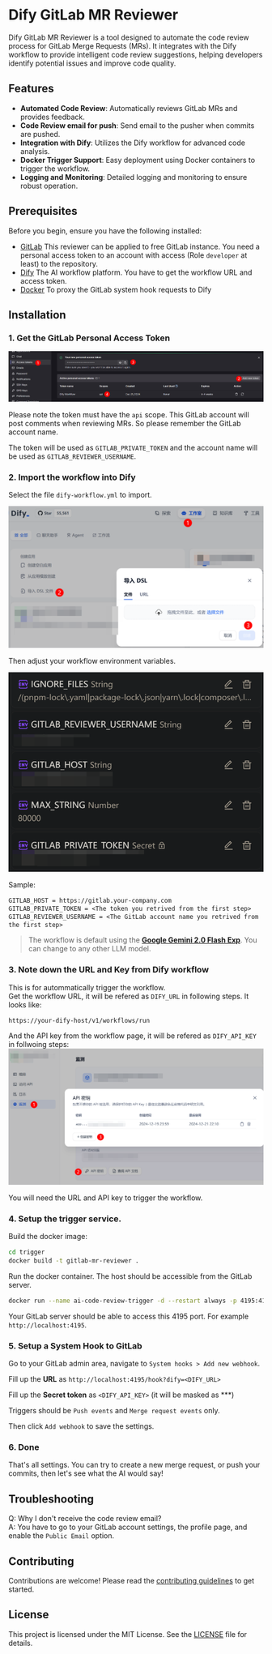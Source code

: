# Dify GitLab MR Reviewer

Dify GitLab MR Reviewer is a tool designed to automate the code review process for GitLab Merge Requests (MRs). It integrates with the Dify workflow to provide intelligent code review suggestions, helping developers identify potential issues and improve code quality.

## Features

- **Automated Code Review**: Automatically reviews GitLab MRs and provides feedback.
- **Code Review email for push**: Send email to the pusher when commits are pushed.
- **Integration with Dify**: Utilizes the Dify workflow for advanced code analysis.
- **Docker Trigger Support**: Easy deployment using Docker containers to trigger the workflow.
- **Logging and Monitoring**: Detailed logging and monitoring to ensure robust operation.

## Prerequisites

Before you begin, ensure you have the following installed:

- [GitLab](https://about.gitlab.com/) This reviewer can be applied to free GitLab instance. You need a personal access token to an account with access (Role `developer` at least) to the repository.
- [Dify](https://github.com/langgenius/dify) The AI workflow platform. You have to get the workflow URL and access token.
- [Docker](https://www.docker.com/) To proxy the GitLab system hook requests to Dify

## Installation

### 1. Get the GitLab Personal Access Token

![Get the GitLab Personal Access Token Steps](docs/image-1.png)

Please note the token must have the `api` scope. This GitLab account will post comments when reviewing MRs. So please remember the GitLab account name.

The token will be used as `GITLAB_PRIVATE_TOKEN` and the account name will be used as `GITLAB_REVIEWER_USERNAME`.

### 2. Import the workflow into Dify

Select the file `dify-workflow.yml` to import.

![How to import the workflow](docs/image-3.png)

Then adjust your workflow environment variables.

![Dify workflow environment variables](docs/image-2.png)

Sample:

```
GITLAB_HOST = https://gitlab.your-company.com
GITLAB_PRIVATE_TOKEN = <The token you retrived from the first step>
GITLAB_REVIEWER_USERNAME = <The GitLab account name you retrived from the first step>
```

> The workflow is default using the [**Google Gemini 2.0 Flash Exp**](https://aistudio.google.com/apikey). You can change to any other LLM model.

### 3. Note down the URL and Key from Dify workflow

This is for autommatically trigger the workflow.  
Get the workflow URL, it will be refered as `DIFY_URL` in following steps. It looks like:

```
https://your-dify-host/v1/workflows/run
```

And the API key from the workflow page, it will be refered as `DIFY_API_KEY` in follwoing steps:
![The Dify API Key](docs/image-4.png)

You will need the URL and API key to trigger the workflow.

### 4. Setup the trigger service.

Build the docker image:

```sh
cd trigger
docker build -t gitlab-mr-reviewer .
```

Run the docker container. The host should be accessible from the GitLab server.

```sh
docker run --name ai-code-review-trigger -d --restart always -p 4195:4195 -v $(pwd)/logs:/var/log/supervisor/ gitlab-mr-reviewer
```

Your GitLab server should be able to access this 4195 port. For example `http://localhost:4195`.

### 5. Setup a System Hook to GitLab

Go to your GitLab admin area, navigate to `System hooks > Add new webhook`.

Fill up the **URL** as `http://localhost:4195/hook?dify=<DIFY_URL>`

Fill up the **Secret token** as `<DIFY_API_KEY>` (it will be masked as ***)

Triggers should be `Push events` and `Merge request events` only.

Then click `Add webhook` to save the settings.

### 6. Done

That's all settings. You can try to create a new merge request, or push your commits, then let's see what the AI would say!

## Troubleshooting

Q: Why I don't receive the code review email?  
A: You have to go to your GitLab account settings, the profile page, and enable the `Public Email` option.

## Contributing

Contributions are welcome! Please read the [contributing guidelines](CONTRIBUTING.md) to get started.

## License

This project is licensed under the MIT License. See the [LICENSE](LICENSE) file for details.
